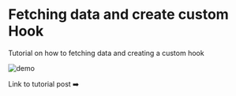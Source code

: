 
# Fetching data and create custom Hook

Tutorial on how to fetching data and creating a custom hook 

![demo](https://res.cloudinary.com/dnxchppfm/image/upload/v1655242854/fetch_ac2kti.gif)


Link to tutorial post ➡️ 
